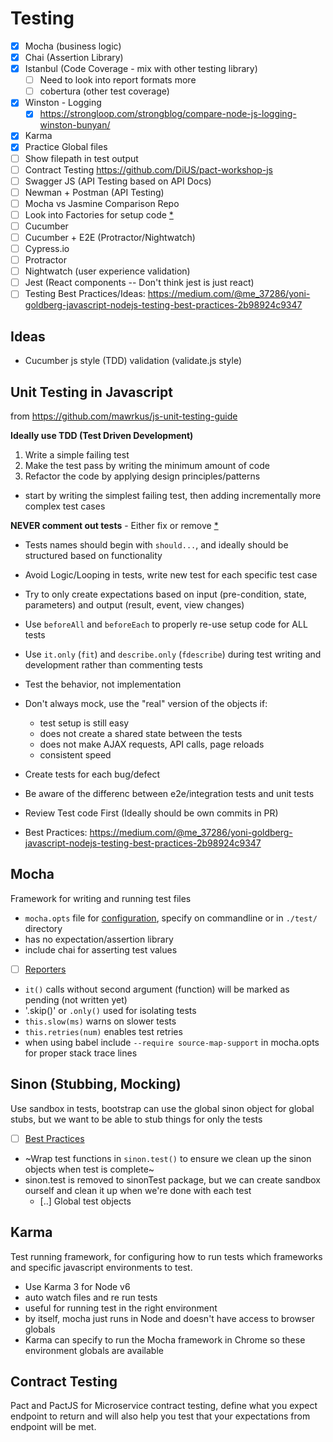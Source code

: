 # Testing

 - [x] Mocha (business logic)
 - [x] Chai (Assertion Library)  
 - [x] Istanbul (Code Coverage - mix with other testing library)  
   - [ ] Need to look into report formats more
   - [ ] cobertura (other test coverage)
 - [x] Winston - Logging  
   - [x] https://strongloop.com/strongblog/compare-node-js-logging-winston-bunyan/  
 - [x] Karma  
 - [x] Practice Global files  
 - [ ] Show filepath in test output  
 - [ ] Contract Testing https://github.com/DiUS/pact-workshop-js  
 - [ ] Swagger JS (API Testing based on API Docs)  
 - [ ] Newman + Postman (API Testing)
 - [ ] Mocha vs Jasmine Comparison Repo
 - [ ] Look into Factories for setup code [*](https://github.com/mawrkus/js-unit-testing-guide#consider-using-factory-functions-in-the-tests)  
 - [ ] Cucumber    
 - [ ] Cucumber + E2E (Protractor/Nightwatch)  
 - [ ] Cypress.io
 - [ ] Protractor  
 - [ ] Nightwatch (user experience validation)  
 - [ ] Jest  (React components -- Don't think jest is just react)  
 - [ ] Testing Best Practices/Ideas: https://medium.com/@me_37286/yoni-goldberg-javascript-nodejs-testing-best-practices-2b98924c9347
 
## Ideas
 - Cucumber js style (TDD) validation (validate.js style)

## __Unit Testing in Javascript__  
from https://github.com/mawrkus/js-unit-testing-guide

**Ideally use TDD (Test Driven Development)**
  1. Write a simple failing test
  2. Make the test pass by writing the minimum amount of code
  3. Refactor the code by applying design principles/patterns
-  start by writing the simplest failing test, then adding incrementally more complex test cases

**NEVER comment out tests** - Either fix or remove [*](https://github.com/mawrkus/js-unit-testing-guide#dont-comment-out-tests)

- Tests names should begin with `should...`, and ideally should be structured based on functionality
- Avoid Logic/Looping in tests, write new test for each specific test case
- Try to only create expectations based on input  (pre-condition, state, parameters) and output (result, event, view changes)
- Use `beforeAll` and `beforeEach` to properly re-use setup code for ALL tests
- Use `it.only` (`fit`) and `describe.only` (`fdescribe`) during test writing and development rather than commenting tests
- Test the behavior, not implementation
- Don't always mock, use the "real" version of the objects if:
    - test setup is still easy
    - does not create a shared state between the tests
    - does not make AJAX requests, API calls, page reloads
    - consistent speed
- Create tests for each bug/defect
- Be aware of the differenc between e2e/integration tests and unit tests
- Review Test code First (Ideally should be own commits in PR)

- Best Practices: https://medium.com/@me_37286/yoni-goldberg-javascript-nodejs-testing-best-practices-2b98924c9347

## Mocha

Framework for writing and running test files  
  - `mocha.opts` file for [configuration](https://mochajs.org/#command-line-usage), specify on commandline or in `./test/` directory
  - has no expectation/assertion library
  - include chai for asserting test values
  - [ ] [Reporters](https://mochajs.org/#reporters)
  - `it()` calls without second argument (function) will be marked as pending (not written yet)
  - '.skip()' or `.only()` used for isolating tests
  - `this.slow(ms)` warns on slower tests
  - `this.retries(num)` enables test retries
  - when using babel include `--require source-map-support` in mocha.opts for proper stack trace lines


## Sinon (Stubbing, Mocking)
 Use sandbox in tests, bootstrap can use the global sinon object for global stubs, but we want to be
 able to stub things for only the tests  
 - [ ] [Best Practices](https://semaphoreci.com/community/tutorials/best-practices-for-spies-stubs-and-mocks-in-sinon-js)
  - ~Wrap test functions in `sinon.test()` to ensure we clean up the sinon objects when test is complete~
  - sinon.test is removed to sinonTest package, but we can create sandbox ourself and clean it up when we're done with each test
    - [..] Global test objects

## Karma

Test running framework, for configuring how to run tests which frameworks and specific javascript environments to test.
 - Use Karma 3 for Node v6
 - auto watch files and re run tests
 - useful for running test in the right environment
  - by itself, mocha just runs in Node and doesn't have access to browser globals
  - Karma can specify to run the Mocha framework in Chrome so these environment globals are available


## Contract Testing

Pact and PactJS for Microservice contract testing, define what you expect endpoint to return and will also help you test that your expectations from endpoint will be met.
